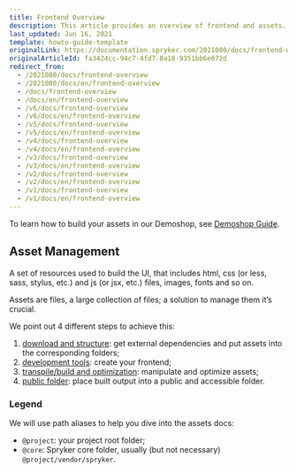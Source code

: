 ```yaml
---
title: Frontend Overview
description: This article provides an overview of frontend and assets.
last_updated: Jun 16, 2021
template: howto-guide-template
originalLink: https://documentation.spryker.com/2021080/docs/frontend-overview
originalArticleId: fa3424cc-94c7-4fd7-8a18-9351bb6e072d
redirect_from:
  - /2021080/docs/frontend-overview
  - /2021080/docs/en/frontend-overview
  - /docs/frontend-overview
  - /docs/en/frontend-overview
  - /v6/docs/frontend-overview
  - /v6/docs/en/frontend-overview
  - /v5/docs/frontend-overview
  - /v5/docs/en/frontend-overview
  - /v4/docs/frontend-overview
  - /v4/docs/en/frontend-overview
  - /v3/docs/frontend-overview
  - /v3/docs/en/frontend-overview
  - /v2/docs/frontend-overview
  - /v2/docs/en/frontend-overview
  - /v1/docs/frontend-overview
  - /v1/docs/en/frontend-overview
---
```


To learn how to build your assets in our Demoshop, see [Demoshop Guide](/docs/scos/dev/legacy-demoshop/demoshop-guide.html).

## Asset Management
A set of resources used to build the UI, that includes html, css (or less, sass, stylus, etc.) and js (or jsx, etc.) files, images, fonts and so on.

Assets are files, a large collection of files; a solution to manage them it’s crucial.

We point out 4 different steps to achieve this:

1. [download and structure](/docs/scos/dev/legacy-demoshop/download-and-structure.html): get external dependencies and put assets into the corresponding folders;
2. [development tools](/docs/scos/dev/sdk/development-tools/development-tools.html): create your frontend;
3. [transpile/build and optimization](/docs/scos/dev/legacy-demoshop/build-and-optimization.html): manipulate and optimize assets;
4. [public folder](/docs/scos/dev/legacy-demoshop/public-folder.html): place built output into a public and accessible folder.

### Legend
We will use path aliases to help you dive into the assets docs:

* `@project`: your project root folder;
* `@core`: Spryker core folder, usually (but not necessary) `@project/vendor/spryker`.

